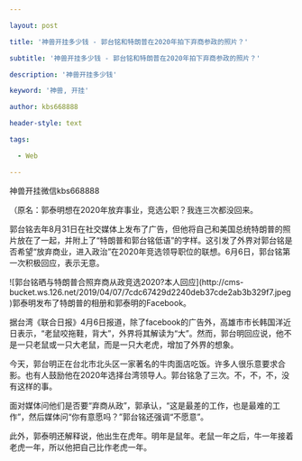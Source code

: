 ---
layout: post
title: '神兽开挂多少钱 - 郭台铭和特朗普在2020年拍下弃商参政的照片？'
subtitle: '神兽开挂多少钱 - 郭台铭和特朗普在2020年拍下弃商参政的照片？'
description: '神兽开挂多少钱'
keyword: '神兽, 开挂'
author: kbs668888
header-style: text
tags:
  - Web
---
神兽开挂微信kbs668888

（原名：郭泰明想在2020年放弃事业，竞选公职？我连三次都没回来。

郭台铭去年8月31日在社交媒体上发布了广告，但他将自己和美国总统特朗普的照片放在了一起，并附上了“特朗普和郭台铭低语”的字样。这引发了外界对郭台铭是否希望“放弃商业，进入政治”在2020年竞选领导职位的联想。6月6日，郭台铭第一次积极回应，表示无意。

![郭台铭晒与特朗普合照弃商从政竞选2020?本人回应](http://cms-
bucket.ws.126.net/2019/04/07/7cdc67429d2240deb37cde2ab3b329f7.jpeg)郭泰明发布了特朗普的相册和郭泰明的Facebook。

据台湾《联合日报》4月6日报道，除了facebook的广告外，高雄市市长韩国洋近日表示，“老鼠咬拖鞋，背大”，外界将其解读为“大”。然而，郭台明回应说，他不是一只老鼠或一只大老鼠，而是一只大老虎，增加了外界的想象。

今天，郭台明正在台北市北头区一家著名的牛肉面店吃饭。许多人很乐意要求合影。也有人鼓励他在2020年选择台湾领导人。郭台铭急了三次。不，不，不，没有这样的事。

面对媒体问他们是否要“弃商从政”，郭承认，“这是最差的工作，也是最难的工作”，然后媒体问“你有意愿吗？”郭台铭还强调“不愿意”。

此外，郭泰明还解释说，他出生在虎年。明年是鼠年。老鼠一年之后，牛一年接着老虎一年，所以他把自己比作老虎一年。

